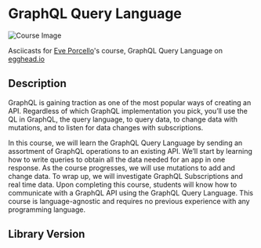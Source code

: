 # GraphQL Query Language

![Course Image](https://d2eip9sf3oo6c2.cloudfront.net/tags/images/000/001/034/thumb/graphqllogo.png)

Asciicasts for [Eve Porcello](https://egghead.io/instructors/eve-porcello)'s course, GraphQL Query Language on [egghead.io](https://egghead.io//courses/graphql-query-language)

## Description
GraphQL is gaining traction as one of the most popular ways of creating an API. Regardless of which GraphQL implementation you pick, you’ll use the QL in GraphQL, the query language, to query data, to change data with mutations, and to listen for data changes with subscriptions.

In this course, we will learn the GraphQL Query Language by sending an assortment of GraphQL operations to an existing API. We’ll start by learning how to write queries to obtain all the data needed for an app in one response. As the course progresses, we will use mutations to add and change data. To wrap up, we will investigate GraphQL Subscriptions and real time data. Upon completing this course, students will know how to communicate with a GraphQL API using the GraphQL Query Language. This course is language-agnostic and requires no previous experience with any programming language.


## Library Version
